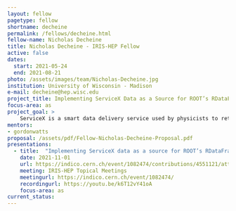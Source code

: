 ```yaml
---
layout: fellow
pagetype: fellow
shortname: decheine
permalink: /fellows/decheine.html
fellow-name: Nicholas Decheine
title: Nicholas Decheine - IRIS-HEP Fellow
active: false
dates:
  start: 2021-05-24
  end: 2021-08-21
photo: /assets/images/team/Nicholas-Decheine.jpg
institution: University of Wisconsin - Madison
e-mail: decheine@hep.wisc.edu
project_title: Implementing ServiceX Data as a Source for ROOT’s RDataFrame
focus-area: as
project_goal: >
    ServiceX is a smart data delivery service used by physicists to retrieve data subsets for analysis. This project aims to develop a streamlined C++ software service that bridges the gap between ServiceX experiment data acquisition and the creation and instantiation of a ROOT RDataFrame for analysis. It will accomplish this by fetching ServiceX data using a user request, construct an RDataFrame instance using the fetched data, and return it to the user, ready for analysis. This utility will streamline the analysis process so that physicist will spend less time on organizing their data and more time doing meaningful analysis on a virtual data frame. The demo dataset will be CMS Higgs event data from CERN’s Open Data collection.
mentors:
- gordonwatts
proposal: /assets/pdf/Fellow-Nicholas-Decheine-Proposal.pdf
presentations:
  - title:  "Implementing ServiceX data as a source for ROOT’s RDataFrame"
    date: 2021-11-01
    url: https://indico.cern.ch/event/1082474/contributions/4551121/attachments/2337502/3984348/ServiceX%20to%20RDataFrame%20Presentation%20%281%29.pdf
    meeting: IRIS-HEP Topical Meetings
    meetingurl: https://indico.cern.ch/event/1082474/
    recordingurl: https://youtu.be/k6T12vY41oA
    focus-area: as
current_status:
---
```


